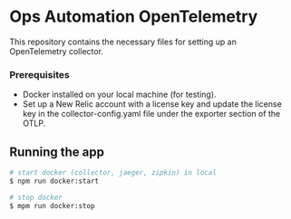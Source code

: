 # Ops Automation OpenTelemetry

This repository contains the necessary files for setting up an OpenTelemetry collector.

### Prerequisites

- Docker installed on your local machine (for testing).
- Set up a New Relic account with a license key and update the license key in the collector-config.yaml file under the exporter section of the OTLP.

## Running the app

```bash
# start docker (collector, jaeger, zipkin) in local
$ npm run docker:start

# stop docker
$ mpm run docker:stop
```
